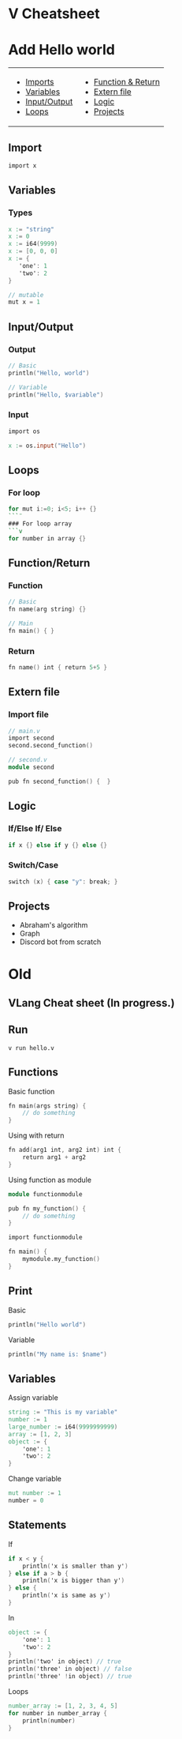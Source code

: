 # V Cheatsheet

# Add Hello world

<table>
<td>

* [Imports](#import)
* [Variables](#variables)
* [Input/Output](#inputoutput)
* [Loops](#loops)


</td>
<td>

* [Function & Return](#functionreturn)
* [Extern file](#extern-file)
* [Logic](#logic)
* [Projects](#projects)

</td>
</table>

## Import
```V
import x
```

## Variables
### Types
```v
x := "string"
x := 0
x := i64(9999)
x := [0, 0, 0]
x := {
   'one': 1
   'two': 2
}

// mutable
mut x = 1
```
## Input/Output
### Output
```v
// Basic
println("Hello, world")

// Variable
println("Hello, $variable")
```
### Input
```v
import os

x := os.input("Hello")
```

## Loops
### For loop
```v
for mut i:=0; i<5; i++ {}
```¨
### For loop array
```v
for number in array {}
```

## Function/Return
### Function
```v
// Basic
fn name(arg string) {}

// Main
fn main() { }
```
### Return
```v
fn name() int { return 5+5 }
```

## Extern file
### Import file
```v
// main.v
import second
second.second_function()

// second.v
module second

pub fn second_function() {  }
```

## Logic
### If/Else If/ Else
```v
if x {} else if y {} else {}
```
### Switch/Case
```v
switch (x) { case "y": break; }
```


## Projects
 - Abraham's algorithm
 - Graph
 - Discord bot from scratch

# Old
## VLang Cheat sheet (In progress.)

## Run 
`v run hello.v`

## Functions 
Basic function
```v
fn main(args string) {
	// do something
}
```

Using with return 
```v
fn add(arg1 int, arg2 int) int {
	return arg1 + arg2
}
```

Using function as module
```v
module functionmodule

pub fn my_function() {
	// do something
}
```
```V
import functionmodule

fn main() {
	mymodule.my_function()
}
```
## Print
Basic 
```V
println("Hello world")
```
Variable
```V
println("My name is: $name")
```

## Variables
Assign variable
```V
string := "This is my variable"
number := 1
large_number := i64(9999999999)
array := [1, 2, 3]
object := {
	'one': 1
	'two': 2
}
```

Change variable
```V
mut number := 1
number = 0
```
## Statements

If
```V
if x < y {
	println('x is smaller than y')
} else if a > b {
	println('x is bigger than y')
} else {
	println('x is same as y')
}
```
In
```V
object := {
	'one': 1
	'two': 2
}
println('two' in object) // true
println('three' in object) // false
println('three' !in object) // true
```
Loops
```V
number_array := [1, 2, 3, 4, 5]
for number in number_array {
	println(number)
}
```

